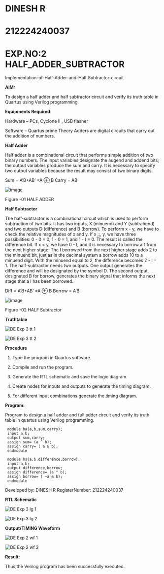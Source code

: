 # DINESH R

# 212224240037

# EXP.NO:2 HALF_ADDER_SUBTRACTOR

Implementation-of-Half-Adder-and-Half Subtractor-circuit

**AIM:**

To design a half adder and half subtractor circuit and verify its truth table in Quartus using Verilog programming.

**Equipments Required:**

Hardware – PCs, Cyclone II , USB flasher 

Software – Quartus prime Theory Adders are digital circuits that carry out the addition of numbers.

**Half Adder**

Half adder is a combinational circuit that performs simple addition of two binary numbers. The input variables designate the augend and addend bits; the output variables produce the sum and carry. It is necessary to specify two output variables because the result may consist of two binary digits.

Sum = A’B+AB’ =A ⊕ B Carry = AB

![image](https://github.com/naavaneetha/HALF_ADDER_SUBTRACTOR/assets/154305477/bd4a0b2c-cdbc-4184-ab08-81578f121e1f)

Figure -01 HALF ADDER

**Half Subtractor**

The half-subtractor is a combinational circuit which is used to perform subtraction of two bits. It has two inputs, X (minuend) and Y (subtrahend) and two outputs D (difference) and B (borrow). To perform x - y, we have to check the relative magnitudes of x and y. If x ;;, y, we have three possibilities: 0 - 0 = 0, 1 - 0 = 1, and 1 - I = 0. The result is called the difference bit. If x < y, we have 0 - I, and it is necessary to borrow a 1 from the next higher stage. The I borrowed from the next higher stage adds 2 to the minuend bit, just as in the decimal system a borrow adds 10 to a minuend digit. With the minuend equal to 2, the difference becomes 2 - I = 1. The half-subtractor needs two outputs. One output generates the difference and will be designated by the symbol D. The second output, designated B for borrow, generates the binary signal that informs the next stage that a I has been borrowed. 

Diff = A’B+AB’ =A ⊕ B
Borrow = A’B

 ![image](https://github.com/naavaneetha/HALF_ADDER_SUBTRACTOR/assets/154305477/d76b099c-513f-4e7c-843a-e2fd028a531a)

Figure -02 HALF Subtractor

**Truthtable**

![DE Exp 3 tt 1](https://github.com/user-attachments/assets/fb783e8d-191b-4493-b736-a87ae338dce7)

![DE Exp 3 tt 2](https://github.com/user-attachments/assets/bdb8e35a-c5d9-4ef0-b9a7-915a6f13fa8a)

**Procedure**

1.	Type the program in Quartus software.

2.	Compile and run the program.

3.	Generate the RTL schematic and save the logic diagram.

4.	Create nodes for inputs and outputs to generate the timing diagram.

5.	For different input combinations generate the timing diagram.


**Program:**

Program to design a half adder and full adder circuit and verify its truth table in quartus using Verilog programming.

     module ha(a,b,sum,carry);
     input a,b;
     output sum,carry;
     assign sum= (a ^ b);
     assign carry= ( a & b);
     endmodule

     module hs(a,b,difference,borrow);
     input a,b;
     output difference,borrow;
     assign difference= (a ^ b);
     assign borrow= ( ~a & b);
     endmodule

Developed by: DINESH R
RegisterNumber: 212224240037

**RTL Schematic**

![DE Exp 3 lg 1](https://github.com/user-attachments/assets/9228028d-0201-429f-8b29-15cc2687afcb)

![DE Exp 3 lg 2](https://github.com/user-attachments/assets/6892cd62-e96b-41a0-97a3-1d842ab5a5bd)

**Output/TIMING Waveform**

![DE Exp 2 wf 1](https://github.com/user-attachments/assets/4ed8699f-018a-4337-971e-009c302d3c9f)

![DE Exp 2 wf 2](https://github.com/user-attachments/assets/fd44780e-0e4a-45cd-b905-b45da7ceeca0)

**Result:**

   Thus,the Verilog program has been successfully executed.
